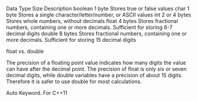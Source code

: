 Data Type Size Description
boolean 1 byte Stores true or false values
char 1 byte Stores a single character/letter/number, or ASCII values
int 2 or 4 bytes Stores whole numbers, without decimals
float 4 bytes Stores fractional numbers, containing one or more decimals. Sufficient for storing 6-7 decimal digits
double 8 bytes Stores fractional numbers, containing one or more decimals. Sufficient for storing 15 decimal digits

float vs. double

The precision of a floating point value indicates how many digits the value can have after the decimal point. The precision of float is only six or seven decimal digits, while double variables have a precision of about 15 digits. Therefore it is safer to use double for most calculations.

Auto Keyword. For C++11